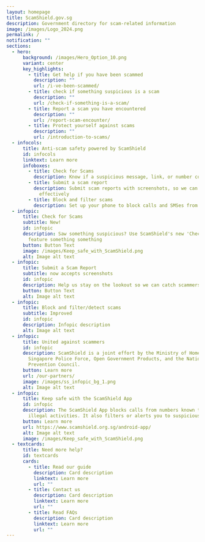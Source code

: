 ```yaml
---
layout: homepage
title: ScamShield.gov.sg
description: Government directory for scam-related information
image: /images/Logo_2024.png
permalink: /
notification: ""
sections:
  - hero:
      background: /images/Hero_Option_10.png
      variant: center
      key_highlights:
        - title: Get help if you have been scammed
          description: ""
          url: /i-ve-been-scammed/
        - title: check if something suspicious is a scam
          description: ""
          url: /check-if-something-is-a-scam/
        - title: Report a scam you have encountered
          description: ""
          url: /report-scam-encounter/
        - title: Protect yourself against scams
          description: ""
          url: /introduction-to-scams/
  - infocols:
      title: Anti-scam safety powered by ScamShield
      id: infocols
      linktext: Learn more
      infoboxes:
        - title: Check for Scams
          description: Know if a suspicious message, link, or number could be a scam
        - title: Submit a scam report
          description: Submit scam reports with screenshots, so we can monitor scams more
            effectively
        - title: Block and filter scams
          description: Set up your phone to block calls and SMSes from scammers
  - infopic:
      title: Check for Scams
      subtitle: New!
      id: infopic
      description: Saw something suspicious? Use ScamShield's new 'Check for Scams'
        feature something something
      button: Button Text
      image: /images/Keep_safe_with_ScamShield.png
      alt: Image alt text
  - infopic:
      title: Submit a Scam Report
      subtitle: now accepts screenshots
      id: infopic
      description: Help us stay on the lookout so we can catch scammers!!
      button: Button Text
      alt: Image alt text
  - infopic:
      title: Block and filter/detect scams
      subtitle: Improved
      id: infopic
      description: Infopic description
      alt: Image alt text
  - infopic:
      title: United against scammers
      id: infopic
      description: ScamShield is a joint effort by the Ministry of Home Affairs, the
        Singapore Police Force, Open Government Products, and the National Crime
        Prevention Council.
      button: Learn more
      url: /our-partners/
      image: /images/ss_infopic_bg_1.png
      alt: Image alt text
  - infopic:
      title: Keep safe with the ScamShield App
      id: infopic
      description: The ScamShield App blocks calls from numbers known to be used in
        illegal activities. It also filters or alerts you to suspicious SMSes.
      button: Learn more
      url: https://www.scamshield.org.sg/android-app/
      alt: Image alt text
      image: /images/Keep_safe_with_ScamShield.png
  - textcards:
      title: Need more help?
      id: textcards
      cards:
        - title: Read our guide
          description: Card description
          linktext: Learn more
          url: ""
        - title: Contact us
          description: Card description
          linktext: Learn more
          url: ""
        - title: Read FAQs
          description: Card description
          linktext: Learn more
          url: ""
---
```

